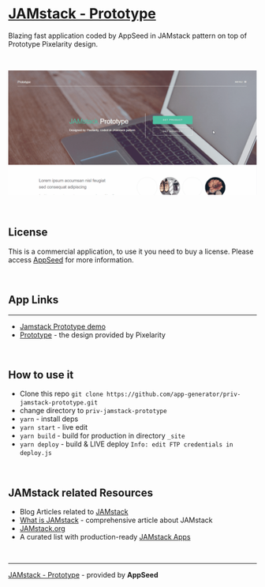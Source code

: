 # [JAMstack - Prototype](https://jamstack-prototype.appseed.us/)

Blazing fast application coded by AppSeed in JAMstack pattern on top of Prototype Pixelarity design.

<br />

![JAMstack Prototype - Gif animated intro.](https://github.com/app-generator/static/blob/master/products/jamstack-prototype-intro.gif?raw=true)

<br />

## License

This is a commercial application, to use it you need to buy a license. Please access [AppSeed](https://appseed.us/pricing) for more information.

<br />

## App Links
---
 - [Jamstack Prototype demo](https://jamstack-prototype.appseed.us/)
 - [Prototype](https://pixelarity.com/prototype) - the design provided by Pixelarity 

<br />

## How to use it
- Clone this repo `git clone https://github.com/app-generator/priv-jamstack-prototype.git`
- change directory to `priv-jamstack-prototype`
- `yarn` - install deps
- `yarn start` - live edit
- `yarn build` - build for production in directory `_site`
- `yarn deploy` - build & LIVE deploy `Info: edit FTP credentials in deploy.js `

<br />

## JAMstack related Resources
- Blog Articles related to [JAMstack](https://blog.appseed.us/tag/jamstack/)
- [What is JAMstack](https://blog.appseed.us/what-is-jamstack/) - comprehensive article about JAMstack
- [JAMstack.org](https://jamstack.org/)
- A curated list with production-ready [JAMstack Apps](https://appseed.us/apps/jamstack)

<br />

---
[JAMstack - Prototype](https://jamstack-prototype.appseed.us/) - provided by **AppSeed**

